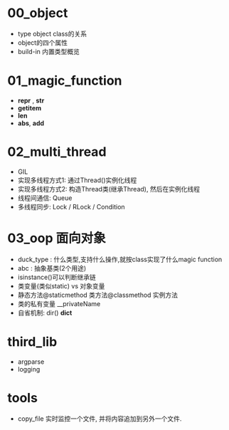 # 00_object
- type object class的关系
- object的四个属性
- build-in 内置类型概览

# 01_magic_function
- __repr__  , __str__
- __getitem__
- __len__
- __abs__, __add__

# 02_multi_thread
- GIL
- 实现多线程方式1: 通过Thread()实例化线程
- 实现多线程方式2: 构造Thread类(继承Thread), 然后在实例化线程
- 线程间通信: Queue
- 多线程同步: Lock / RLock / Condition

# 03_oop 面向对象
- duck_type : 什么类型,支持什么操作,就按class实现了什么magic function
- abc : 抽象基类(2个用途)
- isinstance()可以判断继承链
- 类变量(类似static) vs 对象变量
- 静态方法@staticmethod 类方法@classmethod 实例方法
- 类的私有变量 __privateName
- 自省机制: dir() __dict__

# third_lib
- argparse
- logging

# tools
- copy_file 实时监控一个文件, 并将内容追加到另外一个文件.